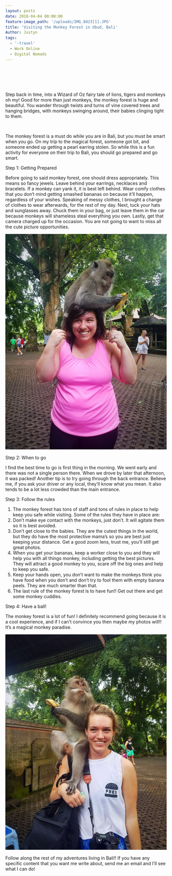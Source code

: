 ```yaml
---
layout: posts
date: 2018-04-04 00:00:00
feature-image_path: '/uploads/IMG_0423[1].JPG'
title: 'Visiting the Monkey Forest in Ubud, Bali'
Author: Justyn
tags:
  - '-travel'
  - Work Online
  - Digital Nomads
---
```


# &nbsp;

Step back in time, into a Wizard of Oz fairy tale of lions, tigers and monkeys oh my! Good for more than just monkeys, the monkey forest is huge and beautiful. You wander through twists and turns of vine covered trees and hanging bridges, with monkeys swinging around, their babies clinging tight to them.

&nbsp;

The monkey forest is a must do while you are in Bali, but you must be smart when you go. On my trip to the magical forest, someone got bit, and someone ended up getting a pearl earring stolen. So while this is a fun activity for everyone on their trip to Bali, you should go prepared and go smart.

Step 1: Getting Prepared

Before going to said monkey forest, one should dress appropriately. This means so fancy jewels. Leave behind your earrings, necklaces and bracelets. If a monkey can yank it, it is best left behind. Wear comfy clothes that you don’t mind getting smashed bananas on because it’ll happen, regardless of your wishes. Speaking of messy clothes, I brought a change of clothes to wear afterwards, for the rest of my day. Next, tuck your hats and sunglasses away. Chuck them in your bag, or just leave them in the car because monkeys will shameless steal everything you own. Lastly, get that camera charged up for the occasion. You are not going to want to miss all the cute picture opportunities.

![](/uploads/img-04221.JPG)

Step 2: When to go

I find the best time to go is first thing in the morning. We went early and there was not a single person there. When we drove by later that afternoon, it was packed! Another tip is to try going through the back entrance. Believe me, if you ask your driver or any local, they’ll know what you mean. It also tends to be a lot less crowded than the main entrance.

Step 3: Follow the rules

1. The monkey forest has tons of staff and tons of rules in place to help keep you safe while visiting. Some of the rules they have in place are:
2. Don’t make eye contact with the monkeys, just don’t. It will agitate them so it is best avoided.
3. Don’t get close to the babies. They are the cutest things in the world, but they do have the most protective mama’s so you are best just keeping your distance. Get a good zoom lens, trust me, you’ll still get great photos.
4. When you get your bananas, keep a worker close to you and they will help you with all things monkey, including getting the best pictures. They will attract a good monkey to you, scare off the big ones and help to keep you safe.
5. Keep your hands open, you don’t want to make the monkeys think you have food when you don’t and don’t try to fool them with empty banana peels. They are much smarter than that.
6. The last rule of the monkey forest is to have fun!! Get out there and get some monkey cuddles.

Step 4: Have a ball!

The monkey forest is a lot of fun! I definitely recommend going because it is a cool experience, and if I can’t convince you then maybe my photos will!! It’s a magical monkey paradise.

![](/uploads/img-04211.JPG)

Follow along the rest of my adventures living in Bali!! If you have any specific content that you want me write about, send me an email and I’ll see what I can do!